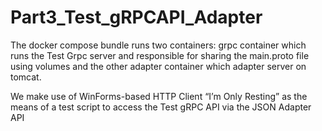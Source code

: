 # Part3_Test_gRPCAPI_Adapter

The docker compose bundle runs two containers: 
grpc container which runs the Test Grpc server and responsible for sharing the main.proto file using volumes and the other adapter container which adapter server on tomcat.

We make use of WinForms-based HTTP Client “I’m Only Resting” as the means of a test script to access the Test gRPC API via the JSON Adapter API
